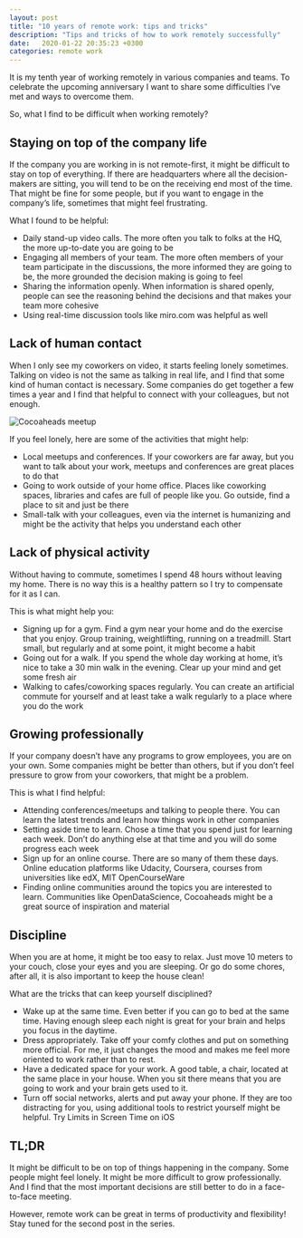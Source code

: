 ```yaml
---
layout: post
title: "10 years of remote work: tips and tricks"
description: "Tips and tricks of how to work remotely successfully"
date:   2020-01-22 20:35:23 +0300
categories: remote work
---
```


It is my tenth year of working remotely in various companies and teams. To celebrate the upcoming anniversary I want to share some difficulties I’ve met and ways to overcome them.

So, what I find to be difficult when working remotely?

## Staying on top of the company life

If the company you are working in is not remote-first, it might be difficult to stay on top of everything. If there are headquarters where all the decision-makers are sitting, you will tend to be on the receiving end most of the time. That might be fine for some people, but if you want to engage in the company’s life, sometimes that might feel frustrating.

What I found to be helpful:
* Daily stand-up video calls. The more often you talk to folks at the HQ, the more up-to-date you are going to be
* Engaging all members of your team. The more often members of your team participate in the discussions, the more informed they are going to be, the more grounded the decision making is going to feel
* Sharing the information openly. When information is shared openly, people can see the reasoning behind the decisions and that makes your team more cohesive
* Using real-time discussion tools like miro.com was helpful as well

## Lack of human contact

When I only see my coworkers on video, it starts feeling lonely sometimes. Talking on video is not the same as talking in real life, and I find that some kind of human contact is necessary. Some companies do get together a few times a year and I find that helpful to connect with your colleagues, but not enough.

![Cocoaheads meetup]({{site.baseurl}}/assets/2020-01-19-cocoaheads-small-img.jpg)

If you feel lonely, here are some of the activities that might help:
* Local meetups and conferences. If your coworkers are far away, but you want to talk about your work, meetups and conferences are great places to do that
* Going to work outside of your home office. Places like coworking spaces, libraries and cafes are full of people like you. Go outside, find a place to sit and just be there
* Small-talk with your colleagues, even via the internet is humanizing and might be the activity that helps you understand each other

## Lack of physical activity

Without having to commute, sometimes I spend 48 hours without leaving my home. There is no way this is a healthy pattern so I try to compensate for it as I can.

This is what might help you:
* Signing up for a gym. Find a gym near your home and do the exercise that you enjoy. Group training, weightlifting, running on a treadmill. Start small, but regularly and at some point, it might become a habit
* Going out for a walk. If you spend the whole day working at home, it’s nice to take a 30 min walk in the evening. Clear up your mind and get some fresh air
* Walking to cafes/coworking spaces regularly. You can create an artificial commute for yourself and at least take a walk regularly to a place where you do the work

## Growing professionally

If your company doesn’t have any programs to grow employees, you are on your own. Some companies might be better than others, but if you don’t feel pressure to grow from your coworkers, that might be a problem.

This is what I find helpful:
* Attending conferences/meetups and talking to people there. You can learn the latest trends and learn how things work in other companies
* Setting aside time to learn. Chose a time that you spend just for learning each week. Don’t do anything else at that time and you will do some progress each week
* Sign up for an online course. There are so many of them these days. Online education platforms like Udacity, Coursera, courses from universities like edX, MIT OpenCourseWare
* Finding online communities around the topics you are interested to learn. Communities like OpenDataScience, Cocoaheads might be a great source of inspiration and material

## Discipline

When you are at home, it might be too easy to relax. Just move 10 meters to your couch, close your eyes and you are sleeping. Or go do some chores, after all, it is also important to keep the house clean!

What are the tricks that can keep yourself disciplined?
* Wake up at the same time. Even better if you can go to bed at the same time. Having enough sleep each night is great for your brain and helps you focus in the daytime.
* Dress appropriately. Take off your comfy clothes and put on something more official. For me, it just changes the mood and makes me feel more oriented to work rather than to rest.
* Have a dedicated space for your work. A good table, a chair, located at the same place in your house. When you sit there means that you are going to work and your brain gets used to it.
* Turn off social networks, alerts and put away your phone. If they are too distracting for you, using additional tools to restrict yourself might be helpful. Try Limits in Screen Time on iOS

## TL;DR

It might be difficult to be on top of things happening in the company. Some people might feel lonely. It might be more difficult to grow professionally.
And I find that the most important decisions are still better to do in a face-to-face meeting.

However, remote work can be great in terms of productivity and flexibility! Stay tuned for the second post in the series.